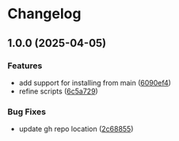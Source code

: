 # Changelog

## 1.0.0 (2025-04-05)


### Features

* add support for installing from main ([6090ef4](https://github.com/mecha-hq/asdf-shellbits/commit/6090ef4d633f419f0e4ca4b8c1ad5356bc366a4b))
* refine scripts ([6c5a729](https://github.com/mecha-hq/asdf-shellbits/commit/6c5a7298c55f5c74ad3a13a1fed326f309e187f0))


### Bug Fixes

* update gh repo location ([2c68855](https://github.com/mecha-hq/asdf-shellbits/commit/2c688553ca3598dee664e40b3f0daec728f4f7d0))
